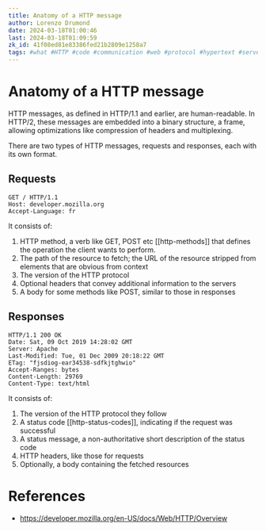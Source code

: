 ```yaml
---
title: Anatomy of a HTTP message
author: Lorenzo Drumond
date: 2024-03-18T01:00:46
last: 2024-03-18T01:09:59
zk_id: 41f08ed81e83386fed21b2809e1258a7
tags: #what #HTTP #code #communication #web #protocol #hypertext #server #internet #network #header #flow #HTML #node #exchange
---
```



# Anatomy of a HTTP message
HTTP messages, as defined in HTTP/1.1 and earlier, are human-readable. In HTTP/2, these messages are embedded into a binary structure, a frame, allowing optimizations like compression of headers and multiplexing.

There are two types of HTTP messages, requests and responses, each with its own format.

## Requests

```curl
GET / HTTP/1.1
Host: developer.mozilla.org
Accept-Language: fr
```

It consists of:

1. HTTP method, a verb like GET, POST etc [[http-methods]] that defines the operation the client wants to perform.
2. The path of the resource to fetch; the URL of the resource stripped from elements that are obvious from context
3. The version of the HTTP protocol
4. Optional headers that convey additional information to the servers
5. A body for some methods like POST, similar to those in responses

## Responses

```curl
HTTP/1.1 200 OK
Date: Sat, 09 Oct 2019 14:28:02 GMT
Server: Apache
Last-Modified: Tue, 01 Dec 2009 20:18:22 GMT
ETag: "fjsdiog-ear34538-sdfkjtghwio"
Accept-Ranges: bytes
Content-Length: 29769
Content-Type: text/html
```

It consists of:

1. The version of the HTTP protocol they follow
2. A status code [[http-status-codes]], indicating if the request was successful
3. A status message, a non-authoritative short description of the status code
4. HTTP headers, like those for requests
5. Optionally, a body containing the fetched resources

# References
- https://developer.mozilla.org/en-US/docs/Web/HTTP/Overview
